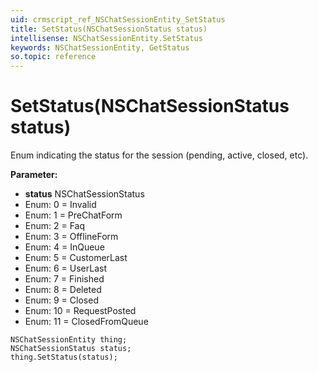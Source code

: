 ```yaml
---
uid: crmscript_ref_NSChatSessionEntity_SetStatus
title: SetStatus(NSChatSessionStatus status)
intellisense: NSChatSessionEntity.SetStatus
keywords: NSChatSessionEntity, GetStatus
so.topic: reference
---
```


# SetStatus(NSChatSessionStatus status)

Enum indicating the status for the session (pending, active, closed, etc).

**Parameter:** 
* **status** NSChatSessionStatus
* Enum: 0 = Invalid 
* Enum: 1 = PreChatForm 
* Enum: 2 = Faq 
* Enum: 3 = OfflineForm 
* Enum: 4 = InQueue 
* Enum: 5 = CustomerLast 
* Enum: 6 = UserLast 
* Enum: 7 = Finished 
* Enum: 8 = Deleted 
* Enum: 9 = Closed 
* Enum: 10 = RequestPosted 
* Enum: 11 = ClosedFromQueue 

```crmscript
NSChatSessionEntity thing;
NSChatSessionStatus status;
thing.SetStatus(status);
```

